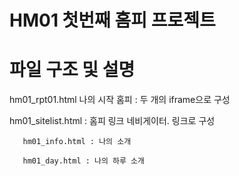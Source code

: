 # HM01 첫번째 홈피 프로젝트

# 파일 구조 및 설명

hm01_rpt01.html 나의 시작 홈피 : 두 개의 iframe으로 구성

hm01_sitelist.html : 홈피 링크 네비게이터. 링크로 구성

       hm01_info.html : 나의 소개
       
       hm01_day.html : 나의 하루 소개

